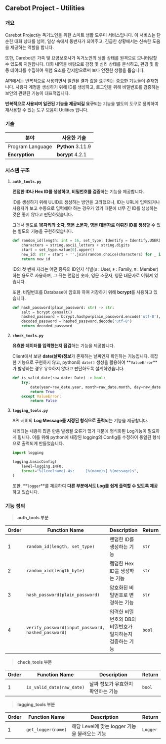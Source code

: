 ## Carebot Project - Utilities

### 개요

Carebot Project는 독거노인을 위한 스마트 생활 도우미 서비스입니다. 이 서비스는 단순한 대화 상대를 넘어, 일상 속에서 동반자가 되어주고, 긴급한 상황에서는 신속한 도움을 제공하는 역할을 합니다.

또한, Carebot은 가족 및 요양보호사가 독거노인의 생활 상태를 원격으로 모니터링할 수 있도록 지원합니다. 대화 내역을 바탕으로 감정 및 심리 상태를 분석하고, 환경 및 활동 데이터를 수집하여 위험 요소를 감지함으로써 보다 안전한 생활을 돕습니다.

API에서는 반복적으로 사용되면서 일관된 결과 값을 요구되는 중요한 기능들이 존재합니다. 사용자 계정을 생성하기 위해 ID를 생성하고, 로그인을 위해 비밀번호를 검증하는 보안의 관련된 기능이 대표적입니다.

**반복적으로 사용되며 일관된 기능을 제공되길 요구**되는 기능을 별도의 도구로 정의하여 재사용할 수 있는 도구 모음이 Utilities 입니다.

### 기술

| **분야** | **사용한 기술** |
| --- | --- |
| Program Language | **Python** 3.11.9 |
| **Encryption** | **bcrypt** 4.2.1 |

### 시스템 구조

1. **`auth_tools.py`**
    
    **랜덤한 ID나 Hex ID를 생성하고, 비밀번호를 검증**하는 기능을 제공합니다.
    
    ID를 생성하기 위해 UUID로 생성하는 방안을 고려했으나, ID는 URL에 입력되거나 사용자가 보고 수동으로 입력해야 하는 경우가 있기 때문에 너무 긴 ID를 생성하는 것은 좋지 않다고 판단하였습니다.
    
    그래서 별도로 **16자리의 숫자, 영문 소문자, 영문 대문자로 이뤄진 ID를 생성**할 수 있는 별도의 기능을 구현하였습니다.
    
    ```python
    def random_id(length: int = 16, set_type: Identify = Identify.USER):
        characters = string.ascii_letters + string.digits
        start = set_type.value[0].upper()
        new_id: str = start + ''.join(random.choice(characters) for _ in range(length - 1))
        return new_id
    ```
    
    ID의 첫 번째 자리는 어떤 종류의 ID인지 식별(`U` : User, `F` : Family, `M` : Member)하는 용도로 사용하며, 그 뒤는 랜덤한 숫자, 영문 소문자, 영문 대문자로 이뤄져 있습니다.
    
    또한, 비밀번호를 Database에 암호화 하여 저장하기 위해 **bcrypt**를 사용하고 있습니다.
    
    ```python
    def hash_password(plain_password: str) -> str:
        salt = bcrypt.gensalt()
        hashed_password = bcrypt.hashpw(plain_password.encode('utf-8'), salt)
        decoded_password = hashed_password.decode('utf-8')
        return decoded_password
    
    ```
    
2. **`check_tools.py`**
    
    **유효한 데이터를 입력했는지 점검**하는 기능을 제공합니다.
    
    Client에서 보낸 **date(날짜)정보**가 존재하는 날짜인지 확인하는 기능입니다. 복잡한 기능으로 구현하지 않고, python의 `date()` 생성을 활용하여 **`ValueError`**가 발생하는 경우 유효하지 않다고 판단하도록 설계하였습니다.
    
    ```python
    def is_valid_date(raw_date: Date) -> bool:
        try:
            date(year=raw_date.year, month=raw_date.month, day=raw_date.day)
            return True
        except ValueError:
            return False
    
    ```
    
3. **`logging_tools.py`**
    
    API 서버의 **Log Message를 지정된 형식으로 출력**되는 기능을 제공합니다.
    
    처리되는 내용이 많은 만큼 발생될 오류가 많기 때문에 형식화된 Log기능이 필요하게 됩니다. 이를 위해 python에 내장된 logging의 Config를 수정하여 통일된 형식으로 출력되게 만들었습니다.
    
    ```python
    import logging
    
    logging.basicConfig(
        level=logging.INFO,
        format="%(levelname).4s:     [%(name)s] %(message)s",
    )
    ```
    
    또한, **`logger`**를 제공하여 **다른 부분에서도 Log를 쉽게 출력할 수 있도록 제공**하고 있습니다.
    

### 기능 정의

> **auth_tools 부분**
> 

| Order | Function Name  | Description | Return |
| --- | --- | --- | --- |
| 1 | `random_id(length, set_type)` | 랜덤한 ID를 생성하는 기능 | `str` |
| 2 | `random_xid(length_byte)` | 램덤한 Hex ID를 생성하는 기능 | `str` |
| 3 | `hash_password(plain_password)` | 암호화된 비밀번호로 변경하는 기능 | `str` |
| 4 | `verify_password(input_password, hashed_password)` | 입력한 비밀번호와 DB의 비밀번호가 일치하는지 검증하는 기능 | `bool` |

> **check_tools 부분**
> 

| Order | Function Name  | Description | Return |
| --- | --- | --- | --- |
| 1 | `is_valid_date(raw_date)` | 날짜 정보가 유효한지 확인하는 기능 | `bool` |

> **logging_tools 부분**
> 

| Order | Function Name  | Description | Return |
| --- | --- | --- | --- |
| 1 | `get_logger(name)` | 해당 Level에 맞는 logger 기능을 불러오는 기능 | `Logger` |